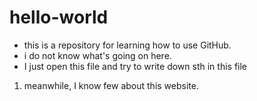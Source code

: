 # hello-world
- this is a repository for learning how to use GitHub.
- i do not know what's going on here.
- I just open this file and try to write down sth in this file
1. meanwhile, I know few about this website.
